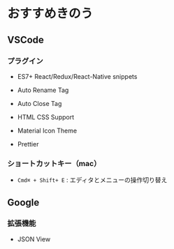 # おすすめきのう

## VSCode

### プラグイン

-   ES7+ React/Redux/React-Native snippets
-   Auto Rename Tag
-   Auto Close Tag

-   HTML CSS Support
-   Material Icon Theme

-   Prettier

### ショートカットキー（mac）

-   `Cmd⌘ + Shift+ E` : エディタとメニューの操作切り替え

## Google

### 拡張機能

-   JSON View
